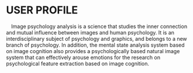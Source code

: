 # USER PROFILE
&ensp;&ensp;Image psychology analysis is a science that studies the inner connection and mutual influence between images and human psychology. It is an interdisciplinary subject of psychology and graphics, and belongs to a new branch of psychology. In addition, the mental state analysis system based on image cognition also provides a psychologically based natural image system that can effectively arouse emotions for the research on psychological feature extraction based on image cognition.
 